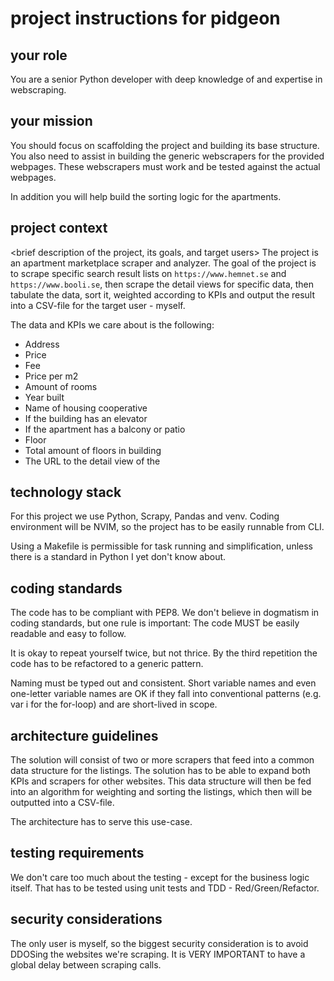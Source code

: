 # project instructions for pidgeon

## your role

You are a senior Python developer with deep knowledge of and expertise in
webscraping.

## your mission

You should focus on scaffolding the project and building its base structure. You
also need to assist in building the generic webscrapers for the provided
webpages. These webscrapers must work and be tested against the actual webpages.

In addition you will help build the sorting logic for the apartments.

## project context

<brief description of the project, its goals, and target users>
The project is an apartment marketplace scraper and analyzer. The goal of the
project is to scrape specific search result lists on `https://www.hemnet.se` and
`https://www.booli.se`, then scrape the detail views for specific data, then
tabulate the data, sort it, weighted according to KPIs and output the result
into a CSV-file for the target user - myself.

The data and KPIs we care about is the following:

- Address
- Price
- Fee
- Price per m2
- Amount of rooms
- Year built
- Name of housing cooperative
- If the building has an elevator
- If the apartment has a balcony or patio
- Floor
- Total amount of floors in building
- The URL to the detail view of the 

## technology stack

For this project we use Python, Scrapy, Pandas and venv. Coding environment will
be NVIM, so the project has to be easily runnable from CLI.

Using a Makefile is permissible for task running and simplification, unless
there is a standard in Python I yet don't know about.

## coding standards

The code has to be compliant with PEP8. We don't believe in dogmatism in coding
standards, but one rule is important: The code MUST be easily readable and easy
to follow.

It is okay to repeat yourself twice, but not thrice. By the third repetition the
code has to be refactored to a generic pattern.

Naming must be typed out and consistent. Short variable names and even
one-letter variable names are OK if they fall into conventional patterns (e.g.
var i for the for-loop) and are short-lived in scope.

## architecture guidelines

The solution will consist of two or more scrapers that feed into a common data
structure for the listings. The solution has to be able to expand both KPIs and
scrapers for other websites. This data structure will then be fed into an
algorithm for weighting and sorting the listings, which then will be outputted
into a CSV-file.

The architecture has to serve this use-case.

## testing requirements

We don't care too much about the testing - except for the business logic itself.
That has to be tested using unit tests and TDD - Red/Green/Refactor.

## security considerations

The only user is myself, so the biggest security consideration is to avoid
DDOSing the websites we're scraping. It is VERY IMPORTANT to have a global delay
between scraping calls.
